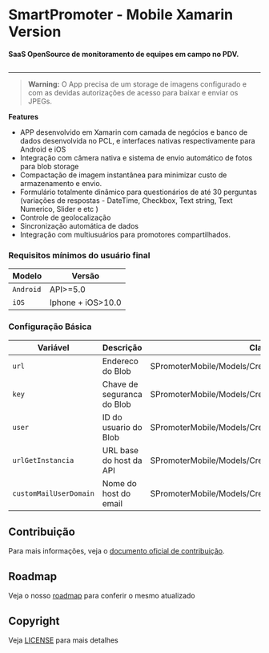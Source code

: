 # SmartPromoter - Mobile Xamarin Version
**SaaS OpenSource de monitoramento de equipes em campo no PDV.**

<a href="http://www.smartpromoter.trade/" title="Visite o website da SmartPromoter">
  <img src="http://www.smartpromoter.trade/wp-content/uploads/2014/11/SP-tablet-Mockup-1.png" alt="">
</a>

<hr/>
 
> **Warning:** O App precisa de um storage de imagens configurado e com as devidas autorizações de acesso para baixar e enviar os JPEGs.


**Features**
- APP desenvolvido em Xamarin com camada de negócios e banco de dados desenvolvida no PCL, e interfaces nativas respectivamente para Android e iOS
- Integração com câmera nativa e sistema de envio automático de fotos para blob storage
- Compactação de imagem instantânea para minimizar custo de armazenamento e envio.
- Formulário totalmente dinâmico para questionários de até 30 perguntas (variações de respostas - DateTime, Checkbox, Text string, Text Numerico, Slider e etc )
- Controle de geolocalização
- Sincronização automática de dados
- Integração com multiusuários para promotores compartilhados.


### Requisitos mínimos do usuário final

|         Modelo        |       Versão        | 
| --------------------- | ------------------- |
|       `Android`       |       API>=5.0      |
|         `iOS`         |  Iphone + iOS>10.0  |


### Configuração Básica

| Variável                 | Descrição                  | Classe                                                 |
| ------------------------ | -------------------------- | ------------------------------------------------------ |
| `url `                   | Endereco do Blob           | SPromoterMobile/Models/Credenciais/AzureCredenciais.cs |
| `key `                   | Chave de seguranca do Blob | SPromoterMobile/Models/Credenciais/AzureCredenciais.cs |
| `user `                  | ID do usuario do Blob      | SPromoterMobile/Models/Credenciais/AzureCredenciais.cs |
| `urlGetInstancia  `      | URL base do host da API    | SPromoterMobile/Models/Credenciais/API_Credenciais.cs  |
| `customMailUserDomain  ` | Nome do host do email      | SPromoterMobile/Models/Credenciais/API_Credenciais.cs  |


## Contribuição

Para mais informações, veja o [documento oficial de contribuição](https://github.com/SmartPromoter/SPromoter-Mobile/blob/master/CONTRIBUTING.md).


## Roadmap

Veja o nosso [roadmap](https://github.com/SmartPromoter/SPromoter-Mobile/blob/master/roadmap.md) para conferir o mesmo atualizado


## Copyright

Veja [LICENSE](https://github.com/SmartPromoter/SPromoter-Mobile/blob/master/LICENSE) para mais detalhes
